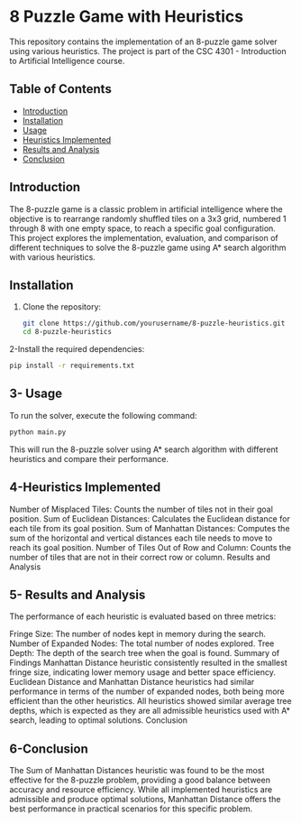 # 8 Puzzle Game with Heuristics

This repository contains the implementation of an 8-puzzle game solver using various heuristics. The project is part of the CSC 4301 - Introduction to Artificial Intelligence course.

## Table of Contents

- [Introduction](#introduction)
- [Installation](#installation)
- [Usage](#usage)
- [Heuristics Implemented](#heuristics-implemented)
- [Results and Analysis](#results-and-analysis)
- [Conclusion](#conclusion)


## Introduction

The 8-puzzle game is a classic problem in artificial intelligence where the objective is to rearrange randomly shuffled tiles on a 3x3 grid, numbered 1 through 8 with one empty space, to reach a specific goal configuration. This project explores the implementation, evaluation, and comparison of different techniques to solve the 8-puzzle game using A* search algorithm with various heuristics.

## Installation

1. Clone the repository:
   ```bash
   git clone https://github.com/yourusername/8-puzzle-heuristics.git
   cd 8-puzzle-heuristics
2-Install the required dependencies:
 ```bash
pip install -r requirements.txt
```
## 3- Usage
To run the solver, execute the following command:
```bash
python main.py
```
This will run the 8-puzzle solver using A* search algorithm with different heuristics and compare their performance.

## 4-Heuristics Implemented

Number of Misplaced Tiles: Counts the number of tiles not in their goal position.
Sum of Euclidean Distances: Calculates the Euclidean distance for each tile from its goal position.
Sum of Manhattan Distances: Computes the sum of the horizontal and vertical distances each tile needs to move to reach its goal position.
Number of Tiles Out of Row and Column: Counts the number of tiles that are not in their correct row or column.
Results and Analysis
## 5- Results and Analysis
The performance of each heuristic is evaluated based on three metrics:

Fringe Size: The number of nodes kept in memory during the search.
Number of Expanded Nodes: The total number of nodes explored.
Tree Depth: The depth of the search tree when the goal is found.
Summary of Findings
Manhattan Distance heuristic consistently resulted in the smallest fringe size, indicating lower memory usage and better space efficiency.
Euclidean Distance and Manhattan Distance heuristics had similar performance in terms of the number of expanded nodes, both being more efficient than the other heuristics.
All heuristics showed similar average tree depths, which is expected as they are all admissible heuristics used with A* search, leading to optimal solutions.
Conclusion
## 6-Conclusion 
The Sum of Manhattan Distances heuristic was found to be the most effective for the 8-puzzle problem, providing a good balance between accuracy and resource efficiency. While all implemented heuristics are admissible and produce optimal solutions, Manhattan Distance offers the best performance in practical scenarios for this specific problem.
